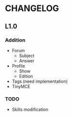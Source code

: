 # CHANGELOG

## L1.0

### Addition

* Forum
    * Subject
    * Answer
* Profile
    * Show
    * Edition
* Tags (need implementation)
* TinyMCE

### TODO

* Skills modification